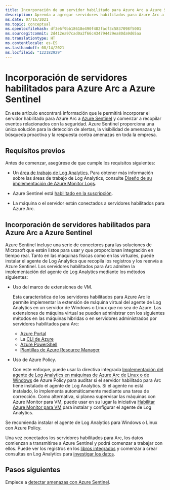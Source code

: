 ```yaml
---
title: Incorporación de un servidor habilitado para Azure Arc a Azure Sentinel
description: Aprenda a agregar servidores habilitados para Azure Arc a Azure Sentinel y a supervisar de forma proactiva su estado de seguridad.
ms.date: 07/16/2021
ms.topic: conceptual
ms.openlocfilehash: df3e6f9bb18618e490f482facf3c5837098f5001
ms.sourcegitcommit: 2d412ea97cad0a2f66c434794429ea80da9d65aa
ms.translationtype: HT
ms.contentlocale: es-ES
ms.lasthandoff: 08/14/2021
ms.locfileid: "122182929"
---
```

# <a name="onboard-azure-arc-enabled-servers-to-azure-sentinel"></a>Incorporación de servidores habilitados para Azure Arc a Azure Sentinel

En este artículo encontrará información que le permitirá incorporar el servidor habilitado para Azure Arc a [Azure Sentinel](../../sentinel/overview.md) y comenzar a recopilar eventos relacionados con la seguridad. Azure Sentinel proporciona una única solución para la detección de alertas, la visibilidad de amenazas y la búsqueda proactiva y la respuesta contra amenazas en toda la empresa.

## <a name="prerequisites"></a>Requisitos previos

Antes de comenzar, asegúrese de que cumple los requisitos siguientes:

- Un [área de trabajo de Log Analytics.](../../azure-monitor/logs/data-platform-logs.md) Para obtener más información sobre las áreas de trabajo de Log Analytics, consulte [Diseño de su implementación de Azure Monitor Logs](../../azure-monitor/logs/design-logs-deployment.md).

- Azure Sentinel está [habilitado en la suscripción](../../sentinel/quickstart-onboard.md).

- La máquina o el servidor están conectados a servidores habilitados para Azure Arc.

## <a name="onboard-azure-arc-enabled-servers-to-azure-sentinel"></a>Incorporación de servidores habilitados para Azure Arc a Azure Sentinel

Azure Sentinel incluye una serie de conectores para las soluciones de Microsoft que están listos para usar y que proporcionan integración en tiempo real. Tanto en las máquinas físicas como en las virtuales, puede instalar el agente de Log Analytics que recopila los registros y los reenvía a Azure Sentinel. Los servidores habilitados para Arc admiten la implementación del agente de Log Analytics mediante los métodos siguientes:

- Uso del marco de extensiones de VM.

    Esta característica de los servidores habilitados para Azure Arc le permite implementar la extensión de máquina virtual del agente de Log Analytics en un servidor de Windows o Linux que no sea de Azure. Las extensiones de máquina virtual se pueden administrar con los siguientes métodos en las máquinas híbridas o en servidores administrados por servidores habilitados para Arc:

    - [Azure Portal](manage-vm-extensions-portal.md)
    - La [CLI de Azure](manage-vm-extensions-cli.md)
    - [Azure PowerShell](manage-vm-extensions-powershell.md)
    - [Plantillas de Azure Resource Manager](manage-vm-extensions-template.md)

- Uso de Azure Policy.

    Con este enfoque, puede usar la directiva integrada [Implementación del agente de Log Analytics en máquinas de Azure Arc de Linux o de Windows](../../governance/policy/samples/built-in-policies.md#monitoring) de Azure Policy para auditar si el servidor habilitado para Arc tiene instalado el agente de Log Analytics. Si el agente no está instalado, lo implementa automáticamente mediante una tarea de corrección. Como alternativa, si planea supervisar las máquinas con Azure Monitor para VM, puede usar en su lugar la iniciativa [Habilitar Azure Monitor para VM](../../governance/policy/samples/built-in-initiatives.md#monitoring) para instalar y configurar el agente de Log Analytics.

Se recomienda instalar el agente de Log Analytics para Windows o Linux con Azure Policy.

Una vez conectados los servidores habilitados para Arc, los datos comienzan a transmitirse a Azure Sentinel y podrá comenzar a trabajar con ellos. Puede ver los registros en los [libros integrados](/azure/azure-arc/servers/articles/sentinel/get-visibility.md) y comenzar a crear consultas en Log Analytics para [investigar los datos](/azure/azure-arc/servers/articles/sentinel/investigate-cases.md).

## <a name="next-steps"></a>Pasos siguientes

Empiece a [detectar amenazas con Azure Sentinel](/azure/azure-arc/servers/articles/sentinel/detect-threats-built-in.md).